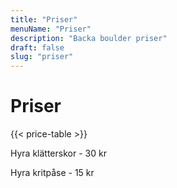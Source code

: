 ```yaml
---
title: "Priser"
menuName: "Priser"
description: "Backa boulder priser"
draft: false
slug: "priser"
---
```


# Priser

{{< price-table >}}

Hyra klätterskor - 30 kr

Hyra kritpåse - 15 kr
